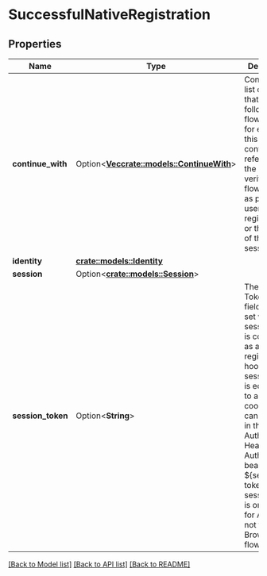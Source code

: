 # SuccessfulNativeRegistration

## Properties

Name | Type | Description | Notes
------------ | ------------- | ------------- | -------------
**continue_with** | Option<[**Vec<crate::models::ContinueWith>**](continueWith.md)> | Contains a list of actions, that could follow this flow  It can, for example, this will contain a reference to the verification flow, created as part of the user's registration or the token of the session. | [optional]
**identity** | [**crate::models::Identity**](identity.md) |  | 
**session** | Option<[**crate::models::Session**](session.md)> |  | [optional]
**session_token** | Option<**String**> | The Session Token  This field is only set when the session hook is configured as a post-registration hook.  A session token is equivalent to a session cookie, but it can be sent in the HTTP Authorization Header:  Authorization: bearer ${session-token}  The session token is only issued for API flows, not for Browser flows! | [optional]

[[Back to Model list]](../README.md#documentation-for-models) [[Back to API list]](../README.md#documentation-for-api-endpoints) [[Back to README]](../README.md)


